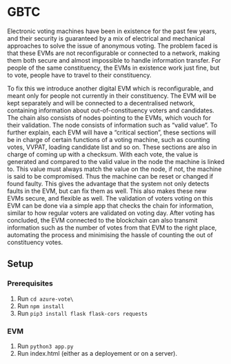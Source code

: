 # GBTC

Electronic voting machines have been in existence for the past few years, and their security is guaranteed by a mix of electrical and mechanical approaches to solve the issue of anonymous voting. The problem faced is that these EVMs are not reconfigurable or connected to a network, making them both secure and almost impossible to handle information transfer. For people of the same constituency, the EVMs in existence work just fine, but to vote, people have to travel to their constituency.


To fix this we introduce another digital EVM which is reconfigurable, and meant only for people not currently in their constituency. The EVM will be kept separately and will be connected to a decentralised network, containing information about out-of-constituency voters and candidates. The chain also consists of nodes pointing to the EVMs, which vouch for their validation. The node consists of information such as “valid value”. To further explain, each EVM will have a “critical section”, these sections will be in charge of certain functions of a voting machine, such as counting votes, VVPAT, loading candidate list and so on. These sections are also in charge of coming up with a checksum. With each vote, the value is generated and compared to the valid value in the node the machine is linked to. This value must always match the value on the node, if not, the machine is said to be compromised. Thus the machine can be reset or changed if found faulty. This gives the advantage that the system not only detects faults in the EVM, but can fix them as well. This also makes these new EVMs secure, and  flexible as well.
The validation of voters voting on this EVM can be done via a simple app that checks the chain for information, similar to how regular voters are validated on voting day. After voting has concluded, the EVM connected to the blockchain can also transmit information such as the number of votes from that EVM to the right place, automating the process and minimising the hassle of counting the out of constituency votes.

## Setup

### Prerequisites

1. Run `cd azure-vote\`
2. Run `npm install`
3. Run `pip3 install flask flask-cors requests`

### EVM

1. Run `python3 app.py`
2. Run index.html (either as a deployement or on a server).
